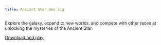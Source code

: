 ```yaml
---
title: Ancient Star dev log
---
```


Explore the galaxy, expand to new worlds, and compete with other races at unlocking the mysteries of the Ancient Star.

[Download and play](https://play.google.com/store/apps/details?id=com.ikcode.ancientstar1)